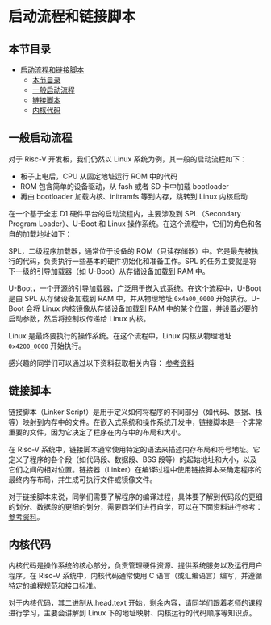 # 启动流程和链接脚本

## 本节目录

- [启动流程和链接脚本](#启动流程和链接脚本)
  - [本节目录](#本节目录)
  - [一般启动流程](#一般启动流程)
  - [链接脚本](#链接脚本)
  - [内核代码](#内核代码)

## 一般启动流程

对于 Risc-V 开发板，我们仍然以 Linux 系统为例，其一般的启动流程如下：

- 板子上电后，CPU 从固定地址运行 ROM 中的代码
- ROM 包含简单的设备驱动，从 fash 或者 SD 卡中加载 bootloader
- 再由 bootloader 加载内核、initramfs 等到内存，跳转到 Linux 内核启动

在一个基于全志 D1 硬件平台的启动流程内，主要涉及到 SPL（Secondary Program Loader）、U-Boot 和 Linux 操作系统。在这个流程中，它们的角色和各自的加载地址如下：

SPL，二级程序加载器，通常位于设备的 ROM（只读存储器）中。它是最先被执行的代码，负责执行一些基本的硬件初始化和准备工作。SPL 的任务主要就是将下一级的引导加载器（如 U-Boot）从存储设备加载到 RAM 中。

U-Boot，一个开源的引导加载器，广泛用于嵌入式系统。在这个流程中，U-Boot 是由 SPL 从存储设备加载到 RAM 中，并从物理地址 `0x4a00_0000` 开始执行。U-Boot 会将 Linux 内核镜像从存储设备加载到 RAM 中的某个位置，并设置必要的启动参数，然后将控制权传递给 Linux 内核。

Linux 是最终要执行的操作系统。在这个流程中，Linux 内核从物理地址 `0x4200_0000` 开始执行。

感兴趣的同学们可以通过以下资料获取相关内容：
[参考资料](https://linux-sunxi.org/Allwinner_Nezha)

## 链接脚本

链接脚本（Linker Script）是用于定义如何将程序的不同部分（如代码、数据、栈等）映射到内存中的文件。在嵌入式系统和操作系统开发中，链接脚本是一个非常重要的文件，因为它决定了程序在内存中的布局和大小。

在 Risc-V 系统中，链接脚本通常使用特定的语法来描述内存布局和符号地址。它定义了程序的各个段（如代码段、数据段、BSS 段等）的起始地址和大小，以及它们之间的相对位置。链接器（Linker）在编译过程中使用链接脚本来确定程序的最终内存布局，并生成可执行文件或镜像文件。

对于链接脚本来说，同学们需要了解程序的编译过程，具体要了解到代码段的更细的划分、数据段的更细的划分，需要同学们进行自学，可以在下面资料进行参考：[参考资料](https://rcore-os.cn/rCore-Tutorial-Book-v3/chapter1/3first-instruction-in-kernel1.html#id6)。

## 内核代码

内核代码是操作系统的核心部分，负责管理硬件资源、提供系统服务以及运行用户程序。在 Risc-V 系统中，内核代码通常使用 C 语言（或汇编语言）编写，并遵循特定的编程规范和接口标准。

对于内核代码，其二进制从.head.text 开始，剩余内容，请同学们跟着老师的课程进行学习，主要会讲解到 Linux 下的地址映射、内核运行的代码顺序等知识点。
